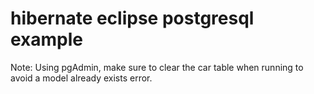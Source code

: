 # hibernate eclipse postgresql example

Note: Using pgAdmin, make sure to clear the car table when running to avoid a model already exists error.